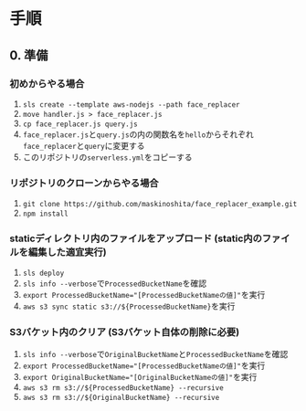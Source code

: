 # 手順

## 0. 準備

### 初めからやる場合

1. `sls create --template aws-nodejs --path face_replacer`
2. `move handler.js > face_replacer.js`
3. `cp face_replacer.js query.js`
4. `face_replacer.js`と`query.js`の内の関数名を`hello`からそれぞれ`face_replacer`と`query`に変更する
5. このリポジトリの`serverless.yml`をコピーする

### リポジトリのクローンからやる場合

1. `git clone https://github.com/maskinoshita/face_replacer_example.git`
2. `npm install`

### staticディレクトリ内のファイルをアップロード (static内のファイルを編集した適宜実行)

1. `sls deploy`
2. `sls info --verbose`で`ProcessedBucketName`を確認
3. `export ProcessedBucketName="[ProcessedBucketNameの値]"`を実行
4. `aws s3 sync static s3://${ProcessedBucketName}`を実行

### S3バケット内のクリア (S3バケット自体の削除に必要)

1. `sls info --verbose`で`OriginalBucketName`と`ProcessedBucketName`を確認
2. `export ProcessedBucketName="[ProcessedBucketNameの値]"`を実行
3. `export OriginalBucketName="[OriginalBucketNameの値]"`を実行
4. `aws s3 rm s3://${ProcessedBucketName} --recursive`
5. `aws s3 rm s3://${OriginalBucketName} --recursive`

